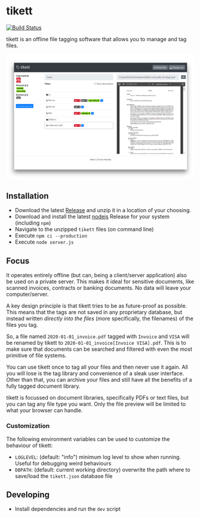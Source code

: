 # tikett

[![Build Status](https://travis-ci.org/flopes89/tikett.svg?branch=master)](https://travis-ci.org/flopes89/tikett)

tikett is an offline file tagging software that allows you to manage and tag files.

![tikett : Offline File Tagging Software](./docs/hero_image.png)

## Installation

- Download the latest [Release](https://github.com/flopes89/tikett/releases) and unzip it in a location
of your choosing.
- Download and install the latest [nodejs](https://nodejs.org) Release for your system (including `npm`)
- Navigate to the unzipped `tikett` files (on command line)
- Execute `npm ci --production`
- Execute `node server.js`

## Focus

It operates entirely offline (but can, being a client/server application) also be used on a private server. This makes
it ideal for sensitive documents, like scanned invoices, contracts or banking documents. No data will leave your
computer/server.

A key design principle is that tikett tries to be as future-proof as possible. This means that the tags are not
saved in any proprietary database, but instead written *directly into the files* (more specifically, the filenames)
of the files you tag.

So, a file named `2020-01-01_invoice.pdf` tagged with `Invoice` and `VISA` will be renamed by tikett to
`2020-01-01_invoice[Invoice VISA].pdf`. This is to make sure that documents can be searched and filtered with
even the most primitive of file systems.

You can use tikett once to tag all your files and then never use it again. All you will lose is the tag library and
convenience of a sleak user interface. Other than that, you can archive your files and still have all the benefits
of a fully tagged document library.

tikett is focussed on document libraries, specifically PDFs or text files, but you can tag any file type you want. Only
the file preview will be limited to what your browser can handle.

### Customization

The following environment variables can be used to customize the behaviour of tikett:

- `LOGLEVEL`: (default: "info") minimum log level to show when running. Useful for debugging weird behaviours
- `DBPATH`: (default: current working directory) overwrite the path where to save/load the `tikett.json` database file

## Developing

- Install dependencies and run the `dev` script
